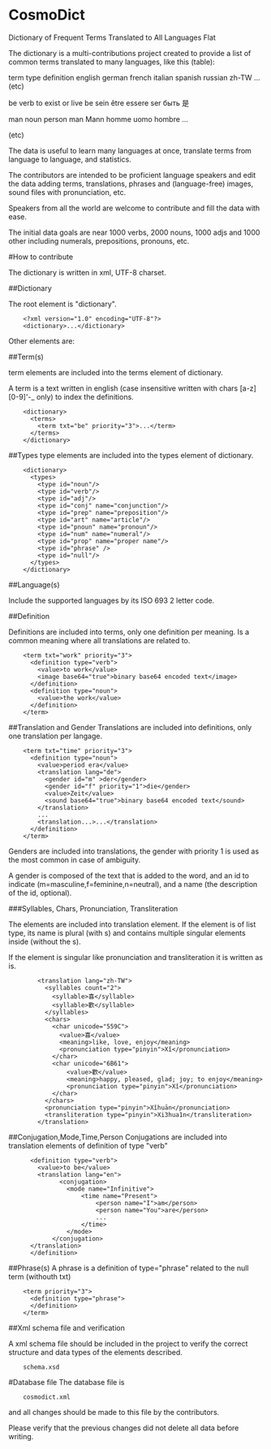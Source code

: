# CosmoDict
Dictionary of Frequent Terms Translated to All Languages Flat

The dictionary is a multi-contributions project created to provide a list of common terms translated to many languages, like this (table):

term  type  definition          english german  french  italian spanish russian zh-TW ...(etc)

be    verb  to exist or live    be      sein    être    essere  ser     быть    是

man  noun  person              man     Mann    homme   uomo    hombre  ...

(etc)

The data is useful to learn many languages at once, translate terms from language to language, and statistics.

The contributors are intended to be proficient language speakers and edit the data adding terms, translations, phrases and (language-free) images, sound files with pronunciation, etc.

Speakers from all the world are welcome to contribute and fill the data with ease.

The initial data goals are near 1000 verbs, 2000 nouns, 1000 adjs and 1000 other including numerals, prepositions, pronouns, etc.


#How to contribute

The dictionary is written in xml, UTF-8 charset.

##Dictionary

The root element is "dictionary".
        
        <?xml version="1.0" encoding="UTF-8"?>
        <dictionary>...</dictionary>

Other elements are:

##Term(s)

term elements are included into the terms element of dictionary.

A term is a text written in english (case insensitive written with chars [a-z][0-9]'-_ only) to index the definitions. 

        <dictionary>
          <terms>
            <term txt="be" priority="3">...</term>
          </terms>
        </dictionary>

##Types
type elements are included into the types element of dictionary.

        <dictionary>
          <types>
            <type id="noun"/>
            <type id="verb"/>
            <type id="adj"/>
            <type id="conj" name="conjunction"/>
            <type id="prep" name="preposition"/>
            <type id="art" name="article"/>
            <type id="pnoun" name="pronoun"/>
            <type id="num" name="numeral"/>
            <type id="prop" name="proper name"/>
            <type id="phrase" />
            <type id="null"/>
          </types>
        </dictionary>

##Language(s)

Include the supported languages by its ISO 693 2 letter code.
        <dictionary>
          <languages>
            <lang id="en" name="English"/>
            <lang id="it" name="Italiano" />
          </languages>
        </dictionary>

##Definition

Definitions are included into terms, only one definition per meaning.
Is a common meaning where all translations are related to.

        <term txt="work" priority="3">
          <definition type="verb">
            <value>to work</value>
            <image base64="true">binary base64 encoded text</image>
          </definition>
          <definition type="noun">
            <value>the work</value>
          </definition>  
        </term>

##Translation and Gender
Translations are included into definitions, only one translation per langage.

        <term txt="time" priority="3">
          <definition type="noun">
            <value>period era</value>
            <translation lang="de">
              <gender id="m" >der</gender>
              <gender id="f" priority="1">die</gender>
              <value>Zeit</value>
              <sound base64="true">binary base64 encoded text</sound>
            </translation>
            ...
            <translation...>...</translation>
          </definition>
        </term>

Genders are included into translations, the gender with priority 1 is used as the most common in case of ambiguity.

A gender is composed of the text that is added to the word, and an id to indicate (m=masculine,f=feminine,n=neutral), and a name (the description of the id, optional).

###Syllables, Chars, Pronunciation, Transliteration

The elements are included into translation element. If the element is of list type, its name is plural (with s) and contains multiple singular elements inside (without the s).

If the element is singular like pronunciation and transliteration it is written as is.

            <translation lang="zh-TW">
              <syllables count="2">
                <syllable>喜</syllable>
                <syllable>歡</syllable>
              </syllables>
              <chars>
                <char unicode="559C">
                  <value>喜</value>
                  <meaning>like, love, enjoy</meaning>
                  <pronunciation type="pinyin">Xǐ</pronunciation>
                </char>
                <char unicode="6B61">
                    <value>歡</value>
                    <meaning>happy, pleased, glad; joy; to enjoy</meaning>
                    <pronunciation type="pinyin">Xǐ</pronunciation>
                </char>
              </chars>
              <pronunciation type="pinyin">Xǐhuān</pronunciation>
              <transliteration type="pinyin">Xi3hua1n</transliteration>
            </translation>


##Conjugation,Mode,Time,Person
Conjugations are included into translation elements of definition of type "verb"

          <definition type="verb">
            <value>to be</value>
            <translation lang="en">
		          <conjugation>
          			<mode name="Infinitive">
          				<time name="Present">
          					<person name="I">am</person>
          					<person name="You">are</person>
          					...
          				</time>
          			</mode>
          		</conjugation>
          </translation>
          </definition>
	
##Phrase(s)
A phrase is a definition of type="phrase" related to the null term (withouth txt)

        <term priority="3">
          <definition type="phrase">
          </definition>
        </term>

##Xml schema file and verification

A xml schema file should be included in the project to verify the correct structure and data types of the elements described.
        
        schema.xsd
        
#Database file
The database file is
        
        cosmodict.xml
        
and all changes should be made to this file by the contributors.

Please verify that the previous changes did not delete all data before writing.
